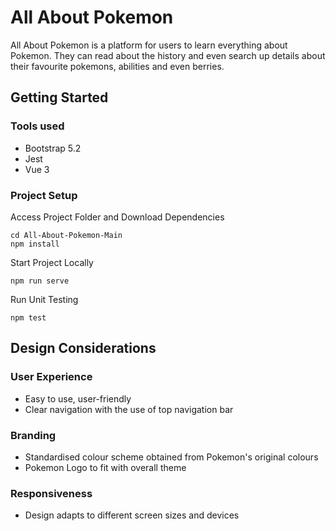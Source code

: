 # All About Pokemon

All About Pokemon is a platform for users to learn everything about Pokemon. They can read about the history and even search up details about their favourite pokemons, abilities and even berries.

## Getting Started

### Tools used

* Bootstrap 5.2
* Jest
* Vue 3

### Project Setup

Access Project Folder and Download Dependencies
```
cd All-About-Pokemon-Main
npm install
```

Start Project Locally
```
npm run serve
```

Run Unit Testing
```
npm test
```

## Design Considerations

### User Experience

* Easy to use, user-friendly 
* Clear navigation with the use of top navigation bar

### Branding

* Standardised colour scheme obtained from Pokemon's original colours
* Pokemon Logo to fit with overall theme

### Responsiveness

* Design adapts to different screen sizes and devices

